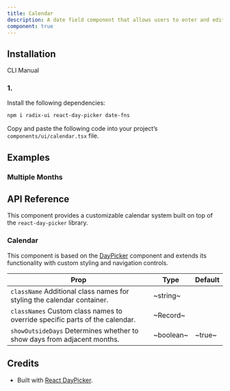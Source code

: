 ```yaml
---
title: Calendar
description: A date field component that allows users to enter and edit dates.
component: true
---
```


## Installation

  CLI
  Manual

### 1. 
Install the following dependencies:

```bash
npm i radix-ui react-day-picker date-fns
```

Copy and paste the following code into your project’s `components/ui/calendar.tsx` file.

## Examples

### Multiple Months

## API Reference

This component provides a customizable calendar system built on top of the `react-day-picker` library.

### Calendar

This component is based on the [DayPicker](https://daypicker.dev) component and extends its functionality with custom styling and navigation controls.

| **Prop**                                                                                               | **Type**                  | **Default** |
| ------------------------------------------------------------------------------------------------------ | ------------------------- | ----------- |
| `className` Additional class names for styling the calendar container.      | ~string~                  |        |
| `classNames` Custom class names to override specific parts of the calendar. | ~Record\~ |        |
| `showOutsideDays` Determines whether to show days from adjacent months.     | ~boolean~                 | ~true~      |

## Credits

- Built with [React DayPicker](https://daypicker.dev).